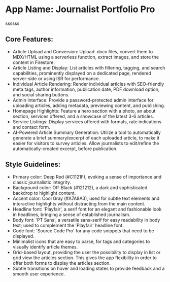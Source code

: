 # **App Name**: Journalist Portfolio Pro
ssssss
## Core Features:

- Article Upload and Conversion: Upload .docx files, convert them to MDX/HTML using a serverless function, extract images, and store the content in Firestore.
- Article Listing and Display: List articles with filtering, tagging, and search capabilities, prominently displayed on a dedicated page, rendered server-side or using ISR for performance.
- Individual Article Rendering: Render individual articles with SEO-friendly meta tags, author information, publication date, PDF download option, and social sharing buttons.
- Admin Interface: Provide a password-protected admin interface for uploading articles, adding metadata, previewing content, and publishing.
- Homepage Highlights: Feature a hero section with a photo, an about section, services offered, and a showcase of the latest 3-6 articles.
- Service Listings: Display services offered with formats, rate indications and contact form.
- AI-Powered Article Summary Generation: Utilize a tool to automatically generate a brief summary/excerpt of each uploaded article, to make it easier for visitors to survey articles. Allow journalists to edit/refine the automatically-created excerpt, before publication.

## Style Guidelines:

- Primary color: Deep Red (#C1121F), evoking a sense of importance and classic journalistic integrity.
- Background color: Off-Black (#121212), a dark and sophisticated backdrop to highlight content.
- Accent color: Cool Gray (#A7A8A3), used for subtle text elements and interactive highlights without distracting from the main content.
- Headline font: 'Playfair', a serif font for an elegant and fashionable look in headlines, bringing a sense of established journalism.
- Body font: 'PT Sans', a versatile sans-serif for easy readability in body text; used to complement the 'Playfair' headline font.
- Code font: 'Source Code Pro' for any code snippets that need to be displayed.
- Minimalist icons that are easy to parse, for tags and categories to visually identify article themes.
- Grid-based layout, providing the user the possibility to display in list or grid view the articles section. This gives the app flexibility in order to offer both forms to display the articles section.
- Subtle transitions on hover and loading states to provide feedback and a smooth user experience.